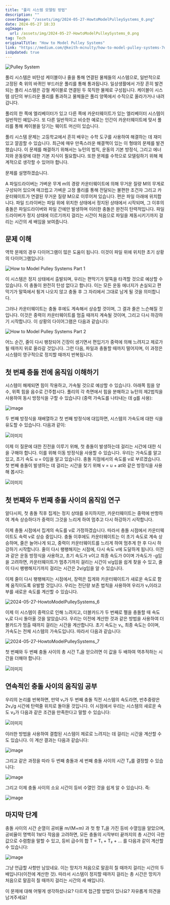 ```yaml
---
title: "풀리 시스템 모델링 방법"
description: ""
coverImage: "/assets/img/2024-05-27-HowtoModelPulleySystems_0.png"
date: 2024-05-27 18:33
ogImage: 
  url: /assets/img/2024-05-27-HowtoModelPulleySystems_0.png
tag: Tech
originalTitle: "How to Model Pulley Systems"
link: "https://medium.com/@keith-mcnulty/how-to-model-pulley-systems-7dc71ab4eb6b"
isUpdated: true
---
```






![Pulley System](/assets/img/2024-05-27-HowtoModelPulleySystems_0.png)

풀리 시스템은 비탄성 케이블이나 줄을 통해 연결된 물체들의 시스템으로, 일반적으로 고정된 축 위의 바퀴인 부드러운 풀리를 통해 통과됩니다. 일상생활에서 가장 흔히 발견되는 풀리 시스템은 강철 케이블로 연결된 두 묵직한 물체로 구성됩니다. 케이블이 시스템 상단의 부드러운 풀리를 통과하고 물체들은 풀리 양쪽에서 수직으로 올라가거나 내려갑니다.

풀리의 한 쪽에 엘리베이터가 있고 다른 쪽에 카운터웨이트가 있는 엘리베이터 시스템이 일반적인 예입니다. 또 다른 일반적이고 비슷한 예로는 인간이 카운터웨이트에 맞서 풀리를 통해 케이블을 당기는 웨이트 머신이 있습니다.

풀리 시스템 문제는 고등학교에서 흔히 배우는 수학 도구를 사용하여 해결하는 데 재미있고 깔끔할 수 있습니다. 최근에 매우 만족스러운 해결책이 있는 이 형태의 문제를 발견했습니다. 이 문제를 해결하기 위해서는 뉴턴의 법칙, 운동의 기본 방정식, 그리고 에너지와 운동량에 대한 기본 지식이 필요합니다. 또한 문제를 수학으로 모델링하기 위해 체계적으로 생각할 수 있어야 합니다.


<div class="content-ad"></div>

문제를 설명하겠습니다.

A 파일드라이버는 가벼운 무게 m의 경량 카운터웨이트에 의해 무거운 질량 M의 무게로 구성되어 있으며 매끄럽고 가벼운 고정 풀리를 통해 전달되는 불편한 조건자 그리고 카운터웨이트가 연결된 무거운 질량 M으로 이루어져 있습니다. 편은 파일 아래에 위치합니다. 파일 드라이버는 파일 위에 위치한 상태에서 정지된 상태에서 시작되며, 그 이후의 충돌은 파일드라이버와 파일 간에만 발생하며 이러한 충돌은 완전히 탄력적입니다. 파일드라이버가 정지 상태에 이르기까지 걸리는 시간이 처음으로 파일을 제동시키기까지 걸리는 시간의 세 배임을 보여줍니다.

## 문제 이해

역학 문제의 경우 다이어그램이 많은 도움이 됩니다. 이것이 파일 위에 위치한 초기 상황의 다이어그램입니다:

<div class="content-ad"></div>


![How to Model Pulley Systems Part 1](/assets/img/2024-05-27-HowtoModelPulleySystems_1.png)

이 시스템은 정지 상태에서 출발되며, 우리는 편막기가 말뚝을 타격할 것으로 예상할 수 있습니다. 이 충돌이 완전히 탄성 없다고 합니다. 이는 모든 운동 에너지가 손실되고 편막기가 말뚝에서 튕겨 나오지 않고 충돌 후 그 자리에서 그대로 남게 될 것을 의미합니다.

그러나 카운터웨이트는 충돌 후에도 계속해서 상승할 것이며, 그 결과 줄은 느슨해질 것입니다. 이것은 중력이 카운터웨이트를 멈출 때까지 계속될 것이며, 그리고 다시 하강하기 시작합니다. 이 상황의 다이어그램은 다음과 같습니다:

![How to Model Pulley Systems Part 2](/assets/img/2024-05-27-HowtoModelPulleySystems_2.png)


<div class="content-ad"></div>

어느 순간, 줄이 다시 팽창되어 긴장이 생기면서 편입기가 중력에 의해 느려지고 제로가 될 때까지 위로 올라갈 것입니다. 그런 다음, 파일과 충돌할 때까지 떨어지며, 이 과정은 시스템이 영구적으로 정지할 때까지 반복됩니다.

## 첫 번째 충돌 전에 움직임 이해하기

시스템이 해제되면 힘이 작용하고, 가속될 것으로 예상할 수 있습니다. 아래쪽 힘을 양수, 위쪽 힘을 음수로 간주합시다. 풀리의 각 측면에서 힘을 분해하고 뉴턴의 제2법칙을 사용하여 동시 방정식을 구할 수 있습니다 (중력 가속도를 나타내는 데 g를 사용):

![image](/assets/img/2024-05-27-HowtoModelPulleySystems_3.png)

<div class="content-ad"></div>

두 번째 방정식을 재배열하고 첫 번째 방정식에 대입하면, 시스템의 가속도에 대한 식을 유도할 수 있습니다. 다음과 같이:

![이미지](/assets/img/2024-05-27-HowtoModelPulleySystems_4.png)

이제 이 질문에 대한 진전을 이루기 위해, 첫 충돌이 발생하는데 걸리는 시간에 대한 식을 구해야 합니다. 이를 위해 이동 방정식을 사용할 수 있습니다. 우리는 가속도를 알고 있고, 초기 속도 u = 0임을 알고 있습니다. 충돌 지점에서의 속도를 v로 부르겠습니다. 첫 번째 충돌이 발생하는 데 걸리는 시간을 찾기 위해 v = u + at와 같은 방정식을 사용해 봅시다:

![이미지](/assets/img/2024-05-27-HowtoModelPulleySystems_5.png)

<div class="content-ad"></div>

## 첫 번째와 두 번째 충돌 사이의 움직임 연구

알다시피, 첫 충돌 직후 집게는 정지 상태를 유지하지만, 카운터웨이트는 중력에 반항하여 계속 상승하다가 중력이 그것을 느리게 하여 멈추고 다시 하강하기 시작합니다.

이제 충돌 시점에서 집게의 속도를 v로 가정하겠습니다. 따라서 충돌 시점에서 카운터웨이트도 속력 v로 상승 중입니다. 충돌 이후에도 카운터웨이트는 이 초기 속도로 계속 상승하며, 줄은 늘어나게 되고, 중력이 카운터웨이트를 느리게 하여 멈추게 한 후 다시 하강하기 시작합니다. 줄이 다시 팽팽해지는 시점에, 다시 속도 v에 도달하게 됩니다. 이전과 같은 운동 방정식을 사용하고, 초기 속도가 v이고 최종 속도가 0이며 가속도가 -g임을 고려하면, 카운터웨이트가 멈추기까지 걸리는 시간이 v/g임을 쉽게 찾을 수 있고, 줄이 다시 팽팽해지기까지 걸리는 시간은 2v/g임을 알 수 있습니다.

이제 줄이 다시 팽팽해지는 시점에서, 장력은 집게와 카운터웨이트가 새로운 속도로 함께 움직이도록 유발할 것입니다. 우리는 전단량 보존 법칙을 사용하여 우리가 v₁이라고 부를 새로운 속도를 계산할 수 있습니다.

<div class="content-ad"></div>


![2024-05-27-HowtoModelPulleySystems_6](/assets/img/2024-05-27-HowtoModelPulleySystems_6.png)

이제 이 시스템이 중력으로 인해 느려지고, 더블카드가 두 번째로 펠을 충돌할 때 속도 v₁로 다시 돌아올 것을 알았습니다. 우리는 이전에 계산한 것과 같은 방법을 사용하여 더블카드가 멈출 때까지 걸리는 시간을 계산합니다. 초기 속도는 v₁, 최종 속도는 0이며, 가속도는 전체 시스템의 가속도입니다. 따라서 다음과 같습니다:

![2024-05-27-HowtoModelPulleySystems_7](/assets/img/2024-05-27-HowtoModelPulleySystems_7.png)

첫 번째와 두 번째 충돌 사이의 총 시간 T₁을 얻으려면 이 값을 두 배하여 역추적하는 시간을 더해야 합니다:
  

<div class="content-ad"></div>


![이미지](/assets/img/2024-05-27-HowtoModelPulleySystems_8.png)

## 연속적인 충돌 사이의 움직임 공부

우리의 논리를 반복하면, 만약 v₁가 두 번째 충돌 직전 시스템의 속도라면, 반추중량은 2v₁/g 시간에 탄력줄 위치로 돌아올 것입니다. 이 시점에서 우리는 시스템의 새로운 속도 v₂가 다음과 같은 조건을 만족한다고 말할 수 있습니다:

![이미지](/assets/img/2024-05-27-HowtoModelPulleySystems_9.png)


<div class="content-ad"></div>

이러한 방법을 사용하여 결합된 시스템이 제로로 느려지는 데 걸리는 시간을 계산할 수도 있습니다. 이 계산 결과는 다음과 같습니다:

![image](/assets/img/2024-05-27-HowtoModelPulleySystems_10.png)

그리고 같은 과정을 따라 두 번째 충돌과 세 번째 충돌 사이의 시간 T₂를 결정할 수 있습니다:

![image](/assets/img/2024-05-27-HowtoModelPulleySystems_11.png)

<div class="content-ad"></div>

그리고 이제 충돌 사이의 소요 시간이 등비 수열인 것을 쉽게 알 수 있습니다. 즉:

![image](/assets/img/2024-05-27-HowtoModelPulleySystems_12.png)

## 마지막 단계

충돌 사이의 시간 순열이 공비율 m/(M+m) 과 첫 항 T₁을 가진 등비 수열임을 알았으며, 공비율이 명백히 1보다 작음을 고려하면, 모든 충돌의 시작부터 끝까지의 총 시간이 극한값으로 수렴함을 말할 수 있고, 등비 급수의 합 T = T₁ + T₂ + … 를 다음과 같이 계산할 수 있습니다:

<div class="content-ad"></div>

![image](/assets/img/2024-05-27-HowtoModelPulleySystems_13.png)

그냥 언급할 사항만 남았네요. 이는 망치가 처음으로 말끔히 칠 때까지 걸리는 시간의 두 배입니다(이전에 계산한 것). 따라서 시스템이 정지할 때까지 걸리는 총 시간은 망치가 처음으로 말끔히 칠 때까지 걸리는 시간의 세 배입니다.

이 문제에 대해 어떻게 생각하셨나요? 다르게 접근할 방법이 있나요? 자유롭게 의견을 남겨주세요!